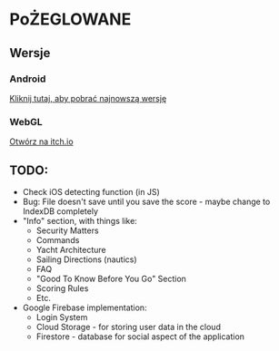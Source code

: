 # PoŻEGLOWANE

## Wersje

### Android

[Kliknij tutaj, aby pobrać najnowszą wersję](https://github.com/KacperRadota/PoZEGLOWANE/raw/main/Builds/Android/Po%C5%BBEGLOWANE.apk)

### WebGL

[Otwórz na itch.io](https://itch.io/)

## TODO:

- Check iOS detecting function (in JS)
- Bug: File doesn't save until you save the score - maybe change to IndexDB completely
- "Info" section, with things like:
    - Security Matters
    - Commands
    - Yacht Architecture
    - Sailing Directions (nautics)
    - FAQ
    - "Good To Know Before You Go" Section
    - Scoring Rules
    - Etc.
- Google Firebase implementation:
    - Login System
    - Cloud Storage - for storing user data in the cloud
    - Firestore - database for social aspect of the application